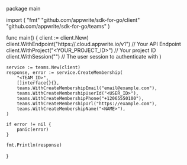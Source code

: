 package main

import (
    "fmt"
    "github.com/appwrite/sdk-for-go/client"
    "github.com/appwrite/sdk-for-go/teams"
)

func main() {
    client := client.New(
        client.WithEndpoint("https://<REGION>.cloud.appwrite.io/v1") // Your API Endpoint
        client.WithProject("<YOUR_PROJECT_ID>") // Your project ID
        client.WithSession("") // The user session to authenticate with
    )

    service := teams.New(client)
    response, error := service.CreateMembership(
        "<TEAM_ID>",
        []interface{}{},
        teams.WithCreateMembershipEmail("email@example.com"),
        teams.WithCreateMembershipUserId("<USER_ID>"),
        teams.WithCreateMembershipPhone("+12065550100"),
        teams.WithCreateMembershipUrl("https://example.com"),
        teams.WithCreateMembershipName("<NAME>"),
    )

    if error != nil {
        panic(error)
    }

    fmt.Println(response)
}
